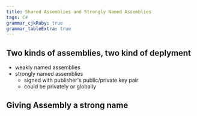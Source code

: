```yaml
---
title: Shared Assemblies and Strongly Named Assemblies
tags: C#
grammar_cjkRuby: true
grammar_tableExtra: true
---
```


## Two kinds of assemblies, two kind of deplyment
* weakly named assemblies
* strongly named assemblies
	* signed with publisher's public/private key pair
	* could be privately or globally

## Giving Assembly a strong name